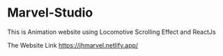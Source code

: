 # Marvel-Studio
This is Animation website using Locomotive Scrolling Effect and ReactJs

The Website Link https://jhmarvel.netlify.app/ 
